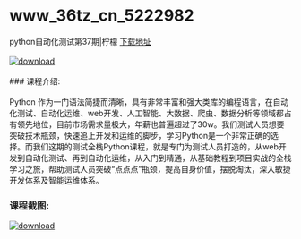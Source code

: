 # www_36tz_cn_5222982
python自动化测试第37期|柠檬
[下载地址](http://www.36tz.cn/article/5222982 "下载地址")
<br/></br>[![download](http://36tz.cn/muke_img/2020_11_2-38-300x165.png "下载地址")](http://www.36tz.cn/article/5222982 "下载地址")
<br/></br>### 课程介绍:<br/></br>Python 作为一门语法简捷而清晰，具有非常丰富和强大类库的编程语言，在自动化测试、自动化运维、web开发、人工智能、大数据、爬虫、数据分析等领域都占有领先地位，目前市场需求量极大，年薪也普遍超过了30w。我们测试人员想要突破技术瓶颈，快速追上开发和运维的脚步，学习Python是一个非常正确的选择。而我们这期的测试全栈Python课程，就是专门为测试人员打造的，从web开发到自动化测试、再到自动化运维，从入门到精通，从基础教程到项目实战的全栈学习之旅，帮助测试人员突破“点点点”瓶颈，提高自身价值，摆脱淘汰，深入敏捷开发体系及智能运维体系。

### 课程截图:
[![download](http://36tz.cn/muke_img/2022_02_2-84.png "下载地址")](http://www.36tz.cn/article/5222982 "下载地址")
